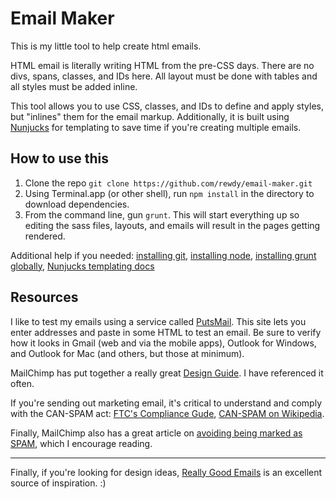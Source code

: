 # Email Maker

This is my little tool to help create html emails.

HTML email is literally writing HTML from the pre-CSS days. There are no divs, spans, classes, and IDs here. All layout must be done with tables and all styles must be added inline.

This tool allows you to use CSS, classes, and IDs to define and apply styles, but "inlines" them for the email markup. Additionally, it is built using [Nunjucks](https://mozilla.github.io/nunjucks/) for templating to save time if you're creating multiple emails.


## How to use this

1. Clone the repo `git clone https://github.com/rewdy/email-maker.git`
2. Using Terminal.app (or other shell), run `npm install` in the directory to download dependencies.
3. From the command line, gun `grunt`. This will start everything up so editing the sass files, layouts, and emails will result in the pages getting rendered.

Additional help if you needed: [installing git](https://git-scm.com/book/en/v2/Getting-Started-Installing-Git), [installing node](https://nodejs.org/en/download/), [installing grunt globally](https://gruntjs.com/getting-started), [Nunjucks templating docs](https://mozilla.github.io/nunjucks/templating.html)

## Resources

I like to test my emails using a service called [PutsMail](https://putsmail.com/tests/new). This site lets you enter addresses and paste in some HTML to test an email. Be sure to verify how it looks in Gmail (web and via the mobile apps), Outlook for Windows, and Outlook for Mac (and others, but those at minimum).

MailChimp has put together a really great [Design Guide](https://mailchimp.com/email-design-guide/). I have referenced it often.

If you're sending out marketing email, it's critical to understand and comply with the CAN-SPAM act: [FTC's Compliance Gude](https://www.ftc.gov/tips-advice/business-center/guidance/can-spam-act-compliance-guide-business), [CAN-SPAM on Wikipedia](https://en.wikipedia.org/wiki/CAN-SPAM_Act_of_2003).

Finally, MailChimp also has a great article on [avoiding being marked as SPAM](https://mailchimp.com/resources/avoid-spam-filters/), which I encourage reading.

---

Finally, if you're looking for design ideas, [Really Good Emails](https://reallygoodemails.com/) is an excellent source of inspiration. :)